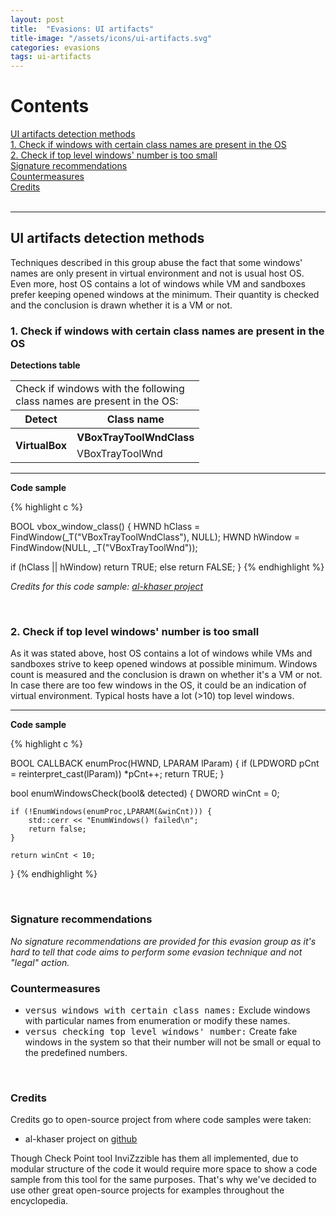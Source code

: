 ```yaml
---
layout: post
title:  "Evasions: UI artifacts"
title-image: "/assets/icons/ui-artifacts.svg"
categories: evasions 
tags: ui-artifacts
---
```


<h1>Contents</h1>

[UI artifacts detection methods](#ui-artifacts-detection-methods)
<br />
  [1. Check if windows with certain class names are present in the OS](#check-windows-with-certain-class)
<br />
  [2. Check if top level windows' number is too small](#check-number-of-top-level-windows)
<br />
  [Signature recommendations](#signature-recommendations)
<br />
  [Countermeasures](#countermeasures)
<br />
  [Credits](#credits)
<br />
<br />

<hr class="space">

<h2><a class="a-dummy" name="ui-artifacts-detection-methods">UI artifacts detection methods</a></h2>
Techniques described in this group abuse the fact that some windows' names are only present in virtual environment and not is usual host OS. Even more, host OS contains a lot of windows while VM and sandboxes prefer keeping opened windows at the minimum. Their quantity is checked and the conclusion is drawn whether it is a VM or not.

<br />
<h3><a class="a-dummy" name="check-windows-with-certain-class">1. Check if windows with certain class names are present in the OS</a></h3>

<b>Detections table</b>

<table style="width:60%">
  <tr>
    <td colspan="2">Check if windows with the following class names are present in the OS:</td>
  </tr>
  <tr>
    <th style="text-align:center">Detect</th>
    <th style="text-align:center">Class name</th>
  </tr>
  <tr>
    <th rowspan="2">VirtualBox</th>
    <th>VBoxTrayToolWndClass</th>
  </tr>
  <tr>
    <td>VBoxTrayToolWnd</td>
  </tr>
</table>

<hr class="space">

<b>Code sample</b>
<p></p>

{% highlight c %}

BOOL vbox_window_class()
{
  HWND hClass = FindWindow(_T("VBoxTrayToolWndClass"), NULL);
  HWND hWindow = FindWindow(NULL, _T("VBoxTrayToolWnd"));

  if (hClass || hWindow)
    return TRUE;
  else
    return FALSE;
}
{% endhighlight %}

<i>Credits for this code sample: <a href="https://github.com/LordNoteworthy/al-khaser">al-khaser project</a></i>

<br />
<h3><a class="a-dummy" name="check-number-of-top-level-windows">2. Check if top level windows' number is too small</a></h3>
As it was stated above, host OS contains a lot of windows while VMs and sandboxes strive to keep opened windows at possible minimum. Windows count is measured and the conclusion is drawn on whether it's a VM or not.
<br />
In case there are too few windows in the OS, it could be an indication of virtual environment. Typical hosts have a lot (>10) top level windows.

<hr class="space">

<b>Code sample</b>
<p></p>

{% highlight c %}

BOOL CALLBACK enumProc(HWND, LPARAM lParam)
{
    if (LPDWORD pCnt = reinterpret_cast<LPDWORD>(lParam))
        *pCnt++;
    return TRUE;
}

bool enumWindowsCheck(bool& detected)
{
    DWORD winCnt = 0;

    if (!EnumWindows(enumProc,LPARAM(&winCnt))) {
        std::cerr << "EnumWindows() failed\n";
        return false;
    }

    return winCnt < 10;
}
{% endhighlight %}

<br />
<h3><a class="a-dummy" name="signature-recommendations">Signature recommendations</a></h3>
<i>No signature recommendations are provided for this evasion group as it's hard to tell that code aims to perform some evasion technique and not "legal" action.</i>

<br />
<h3><a class="a-dummy" name="countermeasures">Countermeasures</a></h3>

<ul>
<li><tt>versus windows with certain class names:</tt> Exclude windows with particular names from enumeration or modify these names.</li> 
<li><tt>versus checking top level windows' number:</tt> Create fake windows in the system so that their number will not be small or equal to the predefined numbers.</li> 
</ul>

<br />
<h3><a class="a-dummy" name="credits">Credits</a></h3>

Credits go to open-source project from where code samples were taken:
<ul>
<li>al-khaser project on <a href="https://github.com/LordNoteworthy/al-khaser">github</a></li>
</ul>

Though Check Point tool InviZzzible has them all implemented, due to modular structure of the code it would require more space to show a code sample from this tool for the same purposes. That's why we've decided to use other great open-source projects for examples throughout the encyclopedia.

